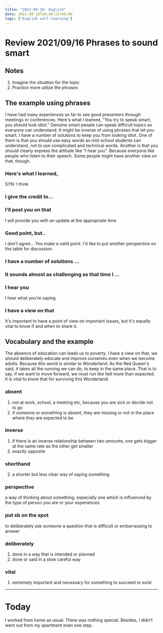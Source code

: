 ```yaml
---
title: "2021-09-16: English"
date: 2021-09-16T16:40:22+09:00
tags: ["English self-learning"]
---
```

# Review 2021/09/16 Phrases to sound smart

## Notes
1. Imagine the situation for the topic
2. Practice more utilize the phrases

## The example using phrases
I have had many experiences so far to see good presenters through meetings or conferences.
Here's what I learned, "You try to speak smart, you should look idiot."
Genuine smart people can speak difficult topics as everyone can understand.
It might be inverse of using phrases that let you smart.
I have a number of solutions to keep you from looking idiot.
One of them is that you should use easy words as mid-school students can understand, not to use complicated and technical words.
Another is that you should clearly express the attitude like "I hear you".
Because everyone like people who listen to their speech.
Some people might have another view on that, though.

### Here's what I learned,
SYN: I think

### I give the credit to...

### I'll post you on that
I will provide you with an update at the appropriate time

### Good point, but..
I don't agree...
You make a valid point. I'd like to put another perspective on the table for discussion

### I have a number of solutions ...

### It sounds almost as challenging as that time I ...

### I hear you
I hear what you're saying

### I have a view on that
It's important to have a point of view on important issues,
but it's equally vital to know if and when to share it.

## Vocabulary and the example
The absence of education can leads us to poverty.
I have a view on that, we should deliberately educate and improve ourselves even when we become adults.
Because this world is similar to Wonderland.
As the Red Queen's said, it takes all the running we can do, to keep in the same place.
That is to say, if we want to move forward, we must run like hell more than expected.
It is vital to know that for surviving this Wonderland.

### absent
1. not at work, school, a meeting etc, because you are sick or decide not to go
2. if someone or something is absent, they are missing or not in the place where they are expected to be

### inverse
1. if there is an inverse relationship between two amounts, one gets bigger at the same rate as the other get smaller
2. exactly opposite

### shorthand
2. a shorter but less clear way of saying something

### perspective
a way of thinking about something, especially one which is influenced by the type of person you are or your experiences

### put sb on the spot
to deliberately ask someone a question that is difficult or embarrassing to answer

### deliberately
1. done in a way that is intended or planned
2. done or said in a slow careful way

### vital
1. extremely important and necessary for something to succeed or exist

---
# Today
I worked from home as usual.
There was nothing special.
Besides, I didn't went out from my apartment even one step.
